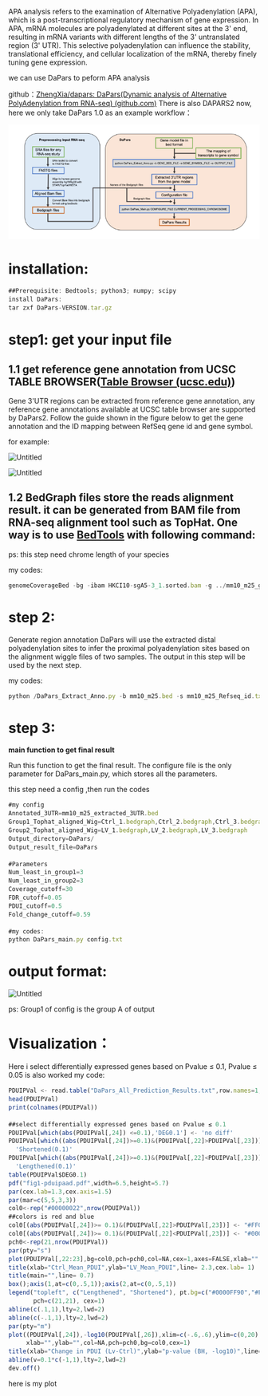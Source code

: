 APA analysis refers to the examination of Alternative Polyadenylation (APA), which is a post-transcriptional regulatory mechanism of gene expression. In APA, mRNA molecules are polyadenylated at different sites at the 3' end, resulting in mRNA variants with different lengths of the 3' untranslated region (3' UTR). This selective polyadenylation can influence the stability, translational efficiency, and cellular localization of the mRNA, thereby finely tuning gene expression.

we can use DaPars to peform APA analysis

github：[ZhengXia/dapars: DaPars(Dynamic analysis of Alternative PolyAdenylation from RNA-seq) (github.com)](https://github.com/ZhengXia/dapars?tab=readme-ov-file)
There is also DAPARS2 now, here we only take DaPars 1.0 as an example
workflow：

![work_flow](..//img/APA_workflow.png)

# installation:

```jsx
##Prerequisite: Bedtools; python3; numpy; scipy
install DaPars:
tar zxf DaPars-VERSION.tar.gz
```

# step1: get your input file

## 1.1 get reference gene annotation from UCSC TABLE BROWSER([Table Browser (ucsc.edu)](https://genome.ucsc.edu/cgi-bin/hgTables))

Gene 3'UTR regions can be extracted from reference gene annotation, any reference gene annotations available at UCSC table browser are supported by DaPars2. Follow the guide shown in the figure below to get the gene annotation and the ID mapping between RefSeq gene id and gene symbol.

for example:

![Untitled](/APA%20analysis/1.png)

![Untitled](/APA%20analysis/2.png)

## 1.2 BedGraph files store the reads alignment result. it can be generated from BAM file from RNA-seq alignment tool such as TopHat. One way is to use [BedTools](https://github.com/arq5x/bedtools2) with following command:

ps: this step need chrome length of your species

my codes:

```jsx
genomeCoverageBed -bg -ibam HKCI10-sgA5-3_1.sorted.bam -g ../mm10_m25_gencode.len -split > HKCI10-sgA5-3_1.bedgraph
```

# step 2:

Generate region annotation
DaPars will use the extracted distal polyadenylation sites to infer the proximal polyadenylation sites based on the alignment wiggle files of two samples. The output in this step will be used by the next step.

my codes:

```jsx
python /DaPars_Extract_Anno.py -b mm10_m25.bed -s mm10_m25_Refseq_id.txt -o mm10_m25_extracted_3UTR.bed
```

# step 3:

**main function to get final result**

Run this function to get the final result. The configure file is the only parameter for DaPars_main.py, which stores all the parameters.

this step need a config ,then run the codes

```jsx
#my config
Annotated_3UTR=mm10_m25_extracted_3UTR.bed
Group1_Tophat_aligned_Wig=Ctrl_1.bedgraph,Ctrl_2.bedgraph,Ctrl_3.bedgraph
Group2_Tophat_aligned_Wig=LV_1.bedgraph,LV_2.bedgraph,LV_3.bedgraph
Output_directory=DaPars/
Output_result_file=DaPars

#Parameters
Num_least_in_group1=3
Num_least_in_group2=3
Coverage_cutoff=30
FDR_cutoff=0.05
PDUI_cutoff=0.5
Fold_change_cutoff=0.59

#my codes:
python DaPars_main.py config.txt
```

# output format:

![Untitled](/APA%20analysis/output.png)

ps: Group1 of config is the group A of output

# Visualization：
Here i select differentially expressed genes based on Pvalue ≤ 0.1, Pvalue ≤ 0.05 is also worked
my code:
```jsx
PDUIPVal <- read.table("DaPars_All_Prediction_Results.txt",row.names=1,header=T)
head(PDUIPVal)
print(colnames(PDUIPVal))

##select differentially expressed genes based on Pvalue ≤ 0.1
PDUIPVal[which(abs(PDUIPVal[,24]) <=0.1),'DEG0.1'] <- 'no diff'
PDUIPVal[which((abs(PDUIPVal[,24])>=0.1)&(PDUIPVal[,22]>PDUIPVal[,23])),'DEG0.1'] <-
  'Shortened(0.1)'
PDUIPVal[which((abs(PDUIPVal[,24])>=0.1)&(PDUIPVal[,22]<PDUIPVal[,23])),'DEG0.1'] <-
  'Lengthened(0.1)'
table(PDUIPVal$DEG0.1)
pdf("fig1-pduipaad.pdf",width=6.5,height=5.7)
par(cex.lab=1.3,cex.axis=1.5)
par(mar=c(5,5,3,3))
col0<-rep("#00000022",nrow(PDUIPVal))
##colors is red and blue
col0[(abs(PDUIPVal[,24])>= 0.1)&(PDUIPVal[,22]>PDUIPVal[,23])] <- "#FF000090"
col0[(abs(PDUIPVal[,24])>= 0.1)&(PDUIPVal[,22]<PDUIPVal[,23])] <- "#0000FF90"
pch0<-rep(21,nrow(PDUIPVal))
par(pty="s")
plot(PDUIPVal[,22:23],bg=col0,pch=pch0,col=NA,cex=1,axes=FALSE,xlab="",ylab="")
title(xlab="Ctrl_Mean_PDUI",ylab="LV_Mean_PDUI",line= 2.3,cex.lab= 1)
title(main="",line= 0.7)
box();axis(1,at=c(0,.5,1));axis(2,at=c(0,.5,1))
legend("topleft", c("Lengthened", "Shortened"), pt.bg=c("#0000FF90","#FF000090"),
       pch=c(21,21), cex=1)
abline(c(.1,1),lty=2,lwd=2)
abline(c(-.1,1),lty=2,lwd=2)
par(pty="m")
plot((PDUIPVal[,24]),-log10(PDUIPVal[,26]),xlim=c(-.6,.6),ylim=c(0,20),
     xlab="",ylab="",col=NA,pch=pch0,bg=col0,cex=1)
title(xlab="Change in PDUI (Lv-Ctrl)",ylab="p-value (BH, -log10)",line= 2.3,cex.lab= 1.3)
abline(v=0.1*c(-1,1),lty=2,lwd=2)
dev.off()
```
here is my plot
